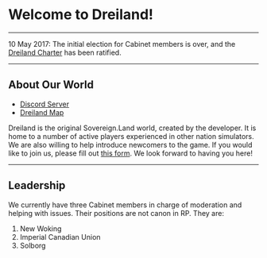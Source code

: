 # Welcome to Dreiland!

---

10 May 2017: The initial election for Cabinet members is over, and the [Dreiland Charter](https://goo.gl/R2V4jb) has been ratified.

---

## About Our World

* [Discord Server](http://discord.gg/uUebJTs)
* [Dreiland Map](https://www.google.com/maps/d/u/0/embed?mid=1R-A84rm0NVunVH0WMTRihnEtCUA)

Dreiland is the original Sovereign.Land world, created by the developer. It is home to a number of active players experienced in other nation simulators. We are also willing to help introduce newcomers to the game. If you would like to join us, please fill out [this form](https://goo.gl/forms/7iriRVOTW3fz7IzE3). We look forward to having you here!

---

## Leadership

We currently have three Cabinet members in charge of moderation and helping with issues. Their positions are not canon in RP. They are:

1. New Woking
2. Imperial Canadian Union
3. Solborg